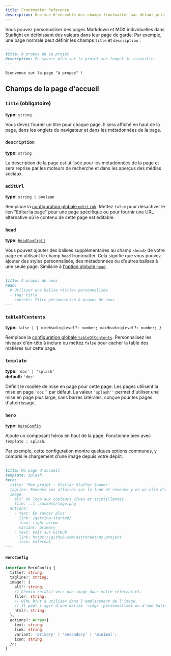 ```yaml
---
title: Frontmatter Reference
description: Une vue d'ensemble des champs frontmatter par défaut pris en charge par Starlight.
---
```


Vous pouvez personnaliser des pages Markdown et MDX individuelles dans Starlight en définissant des valeurs dans leur page de garde. Par exemple, une page normale peut définir les champs `title` et `description` :

```md
---
title: A propos de ce projet
description: En savoir plus sur le projet sur lequel je travaille.
---

Bienvenue sur la page "à propos" !
```

## Champs de la page d'accueil

### `title` (obligatoire)

**type:** `string`

Vous devez fournir un titre pour chaque page. Il sera affiché en haut de la page, dans les onglets du navigateur et dans les métadonnées de la page.

### `description`

**type:** `string`

La description de la page est utilisée pour les métadonnées de la page et sera reprise par les moteurs de recherche et dans les aperçus des médias sociaux.

### `editUrl`

**type:** `string | boolean`

Remplace la [configuration globale `editLink`](/fr/reference/configuration/#editlink). Mettez `false` pour désactiver le lien "Editer la page" pour une page spécifique ou pour fournir une URL alternative où le contenu de cette page est éditable.

### `head`

**type:** [`HeadConfig[]`](/fr/reference/configuration/#headconfig)

Vous pouvez ajouter des balises supplémentaires au champ `<head>` de votre page en utilisant le champ `head` frontmatter. Cela signifie que vous pouvez ajouter des styles personnalisés, des métadonnées ou d'autres balises à une seule page. Similaire à [l'option globale `head`](/fr/reference/configuration/#head).

```md
---
title: A propos de nous
head:
  # Utiliser une balise <title> personnalisée
  - tag: title
    content: Titre personnalisé à propos de nous
---
```

### `tableOfContents`

**type:** `false | { minHeadingLevel?: number; maxHeadingLevel?: number; }`

Remplace la [configuration globale `tableOfContents`](/fr/reference/configuration/#tableofcontents).
Personnalisez les niveaux d'en-tête à inclure ou mettez `false` pour cacher la table des matières sur cette page.

### `template`

**type:** `'doc' | 'splash'`  
**default:** `'doc'`

Définit le modèle de mise en page pour cette page.
Les pages utilisent la mise en page `'doc'`' par défaut.
La valeur `'splash''` permet d'utiliser une mise en page plus large, sans barres latérales, conçue pour les pages d'atterrissage.

### `hero`

**type:** [`HeroConfig`](#heroconfig)

Ajoute un composant héros en haut de la page. Fonctionne bien avec `template : splash`.

Par exemple, cette configuration montre quelques options communes, y compris le chargement d'une image depuis votre dépôt.

```md
---
title: Ma page d'accueil
template: splash
hero:
  title: 'Mon projet : Stellar Stuffer Sooner'
  tagline: Emmenez vos affaires sur la lune et revenez-y en un clin d'œil.
  image:
    alt: Un logo aux couleurs vives et scintillantes
    file: ../../assets/logo.png
  actions:
    - text: En savoir plus
      link: /getting-started/
      icon: right-arrow
      variant: primary
    - text: Voir sur GitHub
      link: https://github.com/astronaut/my-project
      icon: external
---
```

#### `HeroConfig`

```ts
interface HeroConfig {
  title?: string;
  tagline?: string;
  image?: {
    alt?: string;
    // Chemin relatif vers une image dans votre référentiel.
    file?: string;
    // HTML brut à utiliser dans l'emplacement de l'image.
    // Il peut s'agir d'une balise `<img>` personnalisée ou d'une balise `<svg>` en ligne.
    html?: string;
  };
  actions?: Array<{
    text: string;
    link: string;
    variant: 'primary' | 'secondary' | 'minimal';
    icon: string;
  }>;
}
```
